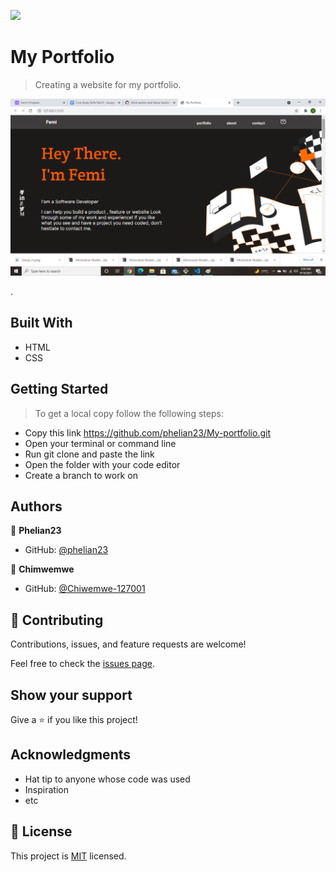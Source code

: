 ![](https://img.shields.io/badge/Microverse-blueviolet)

# My Portfolio

> Creating a website for my portfolio.

![screenshot](./Images/2021-09-18.png)

.

## Built With

- HTML
- CSS

## Getting Started

> To get a local copy follow the following steps:

- Copy this link https://github.com/phelian23/My-portfolio.git
- Open your terminal or command line
- Run git clone and paste the link
- Open the folder with your code editor
- Create a branch to work on

## Authors

👤 **Phelian23**

- GitHub: [@phelian23](https://github.com/phelian23)

👤 **Chimwemwe**

- GitHub: [@Chiwemwe-127001](https://github.com/Chimwemwe-127001)

## 🤝 Contributing

Contributions, issues, and feature requests are welcome!

Feel free to check the [issues page](../../issues/).

## Show your support

Give a ⭐️ if you like this project!

## Acknowledgments

- Hat tip to anyone whose code was used
- Inspiration
- etc

## 📝 License

This project is [MIT](./MIT.md) licensed.
